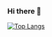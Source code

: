 ### Hi there 👋

[![Top Langs](https://github-readme-stats-git-masterrstaa-rickstaa.vercel.app/api/top-langs/?username=iammaou&hide=html,css)](https://github.com/anuraghazra/github-readme-stats)

